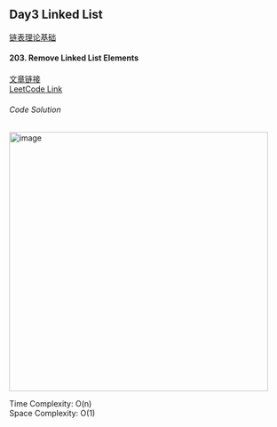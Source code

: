 ## Day3 Linked List

[链表理论基础](https://programmercarl.com/%E9%93%BE%E8%A1%A8%E7%90%86%E8%AE%BA%E5%9F%BA%E7%A1%80.html#%E9%93%BE%E8%A1%A8%E7%9A%84%E7%B1%BB%E5%9E%8B)

#### 203. Remove Linked List Elements  
[文章链接](https://programmercarl.com/0203.%E7%A7%BB%E9%99%A4%E9%93%BE%E8%A1%A8%E5%85%83%E7%B4%A0.html)  
[LeetCode Link](https://leetcode.com/problems/remove-linked-list-elements/description/)  

###### Code Solution
<img width="466" alt="image" src="https://github.com/user-attachments/assets/374b19ef-6d7e-4a58-ab3b-e4031075ac92" />  

Time Complexity: O(n)  
Space Complexity: O(1)  



